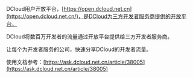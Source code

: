 DCloud用户开放平台，[https://open.dcloud.net.cn](https://open.dcloud.net.cn/)，是DCloud为三方开发者服务商提供的开放平台。

DCloud将数百万开发者的流量通过开放平台提供给三方开发者服务商。

让每个为开发者服务的公司，快速分享DCloud的开发者流量。

使用文档参考：[https://ask.dcloud.net.cn/article/38005](https://ask.dcloud.net.cn/article/38005)